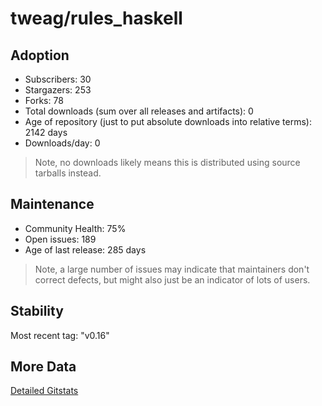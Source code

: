 # tweag/rules_haskell

## Adoption

- Subscribers: 30
- Stargazers: 253
- Forks: 78
- Total downloads (sum over all releases and artifacts): 0
- Age of repository (just to put absolute downloads into relative terms): 2142 days
- Downloads/day: 0

> Note, no downloads likely means this is distributed using source tarballs instead.

## Maintenance

- Community Health: 75%
- Open issues: 189
- Age of last release: 285 days

> Note, a large number of issues may indicate that maintainers don't correct defects, but might also
> just be an indicator of lots of users.

## Stability

Most recent tag: "v0.16"

## More Data

[Detailed Gitstats](/bazel-catalog/gitstats/tweag/rules_haskell)

